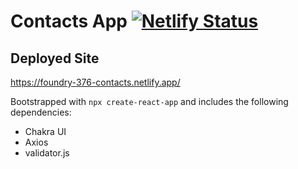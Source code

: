# Contacts App [![Netlify Status](https://api.netlify.com/api/v1/badges/1a1ed47f-720f-427e-b8ea-877e5ba9ed68/deploy-status)](https://app.netlify.com/sites/quizzical-bohr-3f915f/deploys)

## Deployed Site
https://foundry-376-contacts.netlify.app/

Bootstrapped with ```npx create-react-app``` and includes the following dependencies:
- Chakra UI
- Axios
- validator.js
